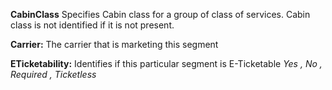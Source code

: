 **CabinClass** Specifies Cabin class for a group of class of services. Cabin class is not identified if it is not present.

**Carrier:** The carrier that is marketing this segment

**ETicketability:** Identifies if this particular segment is E-Ticketable
*Yes , No , Required , Ticketless*
